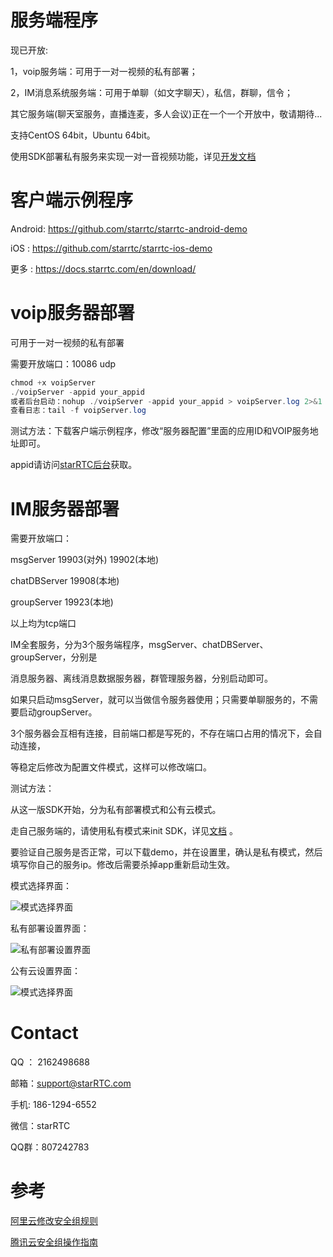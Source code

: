 # 服务端程序

现已开放:

1，voip服务端：可用于一对一视频的私有部署；

2，IM消息系统服务端：可用于单聊（如文字聊天），私信，群聊，信令；

其它服务端(聊天室服务，直播连麦，多人会议)正在一个一个开放中，敬请期待...

支持CentOS 64bit，Ubuntu 64bit。

使用SDK部署私有服务来实现一对一音视频功能，详见[开发文档](https://docs.starrtc.com/zh-cn/docs/android-1.html)


客户端示例程序
==
Android: https://github.com/starrtc/starrtc-android-demo

iOS    : https://github.com/starrtc/starrtc-ios-demo

更多   : https://docs.starrtc.com/en/download/






voip服务器部署
==
可用于一对一视频的私有部署

需要开放端口：10086 udp

```java
chmod +x voipServer
./voipServer -appid your_appid
或者后台启动：nohup ./voipServer -appid your_appid > voipServer.log 2>&1 &
查看日志：tail -f voipServer.log
```

测试方法：下载客户端示例程序，修改“服务器配置”里面的应用ID和VOIP服务地址即可。

appid请访问[starRTC后台](https://www.starrtc.com/login.html)获取。



IM服务器部署
==

需要开放端口：

msgServer 		19903(对外) 19902(本地)

chatDBServer 	19908(本地)

groupServer 	19923(本地)

以上均为tcp端口

IM全套服务，分为3个服务端程序，msgServer、chatDBServer、groupServer，分别是

消息服务器、离线消息数据服务器，群管理服务器，分别启动即可。

如果只启动msgServer，就可以当做信令服务器使用；只需要单聊服务的，不需要启动groupServer。

3个服务器会互相有连接，目前端口都是写死的，不存在端口占用的情况下，会自动连接，

等稳定后修改为配置文件模式，这样可以修改端口。


测试方法：

从这一版SDK开始，分为私有部署模式和公有云模式。

走自己服务端的，请使用私有模式来init SDK，详见[文档](https://docs.starrtc.com/zh-cn/docs/android-single-server-init.html) 。

要验证自己服务是否正常，可以下载demo，并在设置里，确认是私有模式，然后填写你自己的服务ip。修改后需要杀掉app重新启动生效。


模式选择界面：

![模式选择界面](assets/select.png)

私有部署设置界面：

![私有部署设置界面](assets/private.png)

公有云设置界面：

![模式选择界面](assets/public.png)

Contact
=====
QQ ： 2162498688

邮箱：<a href="mailto:support@starRTC.com">support@starRTC.com</a>

手机: 186-1294-6552

微信：starRTC

QQ群：807242783

参考
==
[阿里云修改安全组规则](https://help.aliyun.com/document_detail/101471.html)

[腾讯云安全组操作指南](https://cloud.tencent.com/document/product/213/18197)

